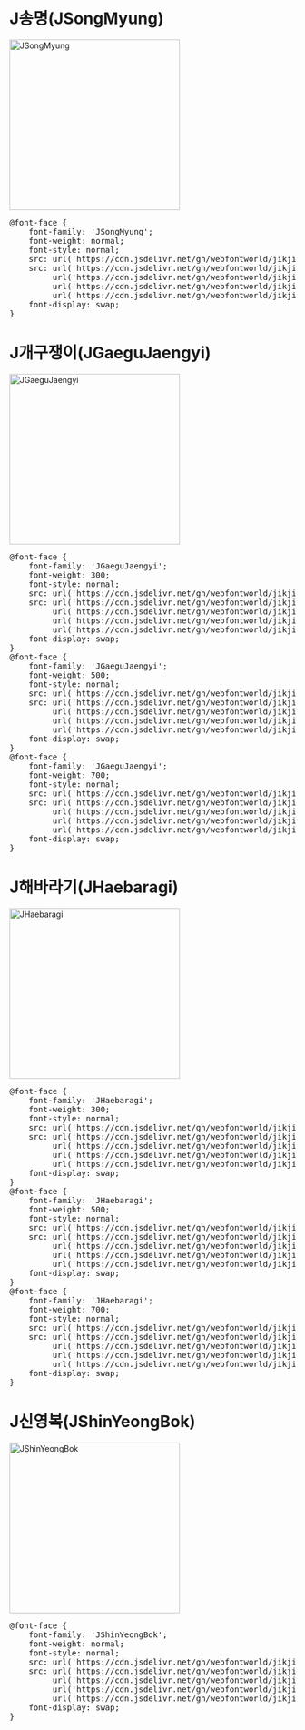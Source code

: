 # J송명(JSongMyung)

<a href="https://wess.tistory.com" target="_blank">
    <img src="https://webfontworld.github.io/jikji/JSongMyung.jpg" alt="JSongMyung" style="width:300px">
</a>
<pre>
@font-face {
    font-family: 'JSongMyung';
    font-weight: normal;
    font-style: normal;
    src: url('https://cdn.jsdelivr.net/gh/webfontworld/jikji/JSongMyung.eot');
    src: url('https://cdn.jsdelivr.net/gh/webfontworld/jikji/JSongMyung.eot?#iefix') format('embedded-opentype'),
         url('https://cdn.jsdelivr.net/gh/webfontworld/jikji/JSongMyung.woff2') format('woff2'),
         url('https://cdn.jsdelivr.net/gh/webfontworld/jikji/JSongMyung.woff') format('woff'),
         url('https://cdn.jsdelivr.net/gh/webfontworld/jikji/JSongMyung.ttf') format("truetype");
    font-display: swap;
}
</pre>



# J개구쟁이(JGaeguJaengyi)

<a href="https://wess.tistory.com" target="_blank">
    <img src="https://webfontworld.github.io/jikji/JGaeguJaengyi.jpg" alt="JGaeguJaengyi" style="width:300px">
</a>
<pre>
@font-face {
    font-family: 'JGaeguJaengyi';
    font-weight: 300;
    font-style: normal;
    src: url('https://cdn.jsdelivr.net/gh/webfontworld/jikji/JGaeguJaengyiLight.eot');
    src: url('https://cdn.jsdelivr.net/gh/webfontworld/jikji/JGaeguJaengyiLight.eot?#iefix') format('embedded-opentype'),
         url('https://cdn.jsdelivr.net/gh/webfontworld/jikji/JGaeguJaengyiLight.woff2') format('woff2'),
         url('https://cdn.jsdelivr.net/gh/webfontworld/jikji/JGaeguJaengyiLight.woff') format('woff'),
         url('https://cdn.jsdelivr.net/gh/webfontworld/jikji/JGaeguJaengyiLight.ttf') format("truetype");
    font-display: swap;
}
@font-face {
    font-family: 'JGaeguJaengyi';
    font-weight: 500;
    font-style: normal;
    src: url('https://cdn.jsdelivr.net/gh/webfontworld/jikji/JGaeguJaengyiMedium.eot');
    src: url('https://cdn.jsdelivr.net/gh/webfontworld/jikji/JGaeguJaengyiMedium.eot?#iefix') format('embedded-opentype'),
         url('https://cdn.jsdelivr.net/gh/webfontworld/jikji/JGaeguJaengyiMedium.woff2') format('woff2'),
         url('https://cdn.jsdelivr.net/gh/webfontworld/jikji/JGaeguJaengyiMedium.woff') format('woff'),
         url('https://cdn.jsdelivr.net/gh/webfontworld/jikji/JGaeguJaengyiMedium.ttf') format("truetype");
    font-display: swap;
}
@font-face {
    font-family: 'JGaeguJaengyi';
    font-weight: 700;
    font-style: normal;
    src: url('https://cdn.jsdelivr.net/gh/webfontworld/jikji/JGaeguJaengyiBold.eot');
    src: url('https://cdn.jsdelivr.net/gh/webfontworld/jikji/JGaeguJaengyiBold.eot?#iefix') format('embedded-opentype'),
         url('https://cdn.jsdelivr.net/gh/webfontworld/jikji/JGaeguJaengyiBold.woff2') format('woff2'),
         url('https://cdn.jsdelivr.net/gh/webfontworld/jikji/JGaeguJaengyiBold.woff') format('woff'),
         url('https://cdn.jsdelivr.net/gh/webfontworld/jikji/JGaeguJaengyiBold.ttf') format("truetype");
    font-display: swap;
}
</pre>


# J해바라기(JHaebaragi)

<a href="https://wess.tistory.com" target="_blank">
    <img src="https://webfontworld.github.io/jikji/JHaebaragi.jpg" alt="JHaebaragi" style="width:300px">
</a>
<pre>
@font-face {
    font-family: 'JHaebaragi';
    font-weight: 300;
    font-style: normal;
    src: url('https://cdn.jsdelivr.net/gh/webfontworld/jikji/JHaebaragiLight.eot');
    src: url('https://cdn.jsdelivr.net/gh/webfontworld/jikji/JHaebaragiLight.eot?#iefix') format('embedded-opentype'),
         url('https://cdn.jsdelivr.net/gh/webfontworld/jikji/JHaebaragiLight.woff2') format('woff2'),
         url('https://cdn.jsdelivr.net/gh/webfontworld/jikji/JHaebaragiLight.woff') format('woff'),
         url('https://cdn.jsdelivr.net/gh/webfontworld/jikji/JHaebaragiLight.ttf') format("truetype");
    font-display: swap;
}
@font-face {
    font-family: 'JHaebaragi';
    font-weight: 500;
    font-style: normal;
    src: url('https://cdn.jsdelivr.net/gh/webfontworld/jikji/JHaebaragiMedium.eot');
    src: url('https://cdn.jsdelivr.net/gh/webfontworld/jikji/JHaebaragiMedium.eot?#iefix') format('embedded-opentype'),
         url('https://cdn.jsdelivr.net/gh/webfontworld/jikji/JHaebaragiMedium.woff2') format('woff2'),
         url('https://cdn.jsdelivr.net/gh/webfontworld/jikji/JHaebaragiMedium.woff') format('woff'),
         url('https://cdn.jsdelivr.net/gh/webfontworld/jikji/JHaebaragiMedium.ttf') format("truetype");
    font-display: swap;
}
@font-face {
    font-family: 'JHaebaragi';
    font-weight: 700;
    font-style: normal;
    src: url('https://cdn.jsdelivr.net/gh/webfontworld/jikji/JHaebaragiBold.eot');
    src: url('https://cdn.jsdelivr.net/gh/webfontworld/jikji/JHaebaragiBold.eot?#iefix') format('embedded-opentype'),
         url('https://cdn.jsdelivr.net/gh/webfontworld/jikji/JHaebaragiBold.woff2') format('woff2'),
         url('https://cdn.jsdelivr.net/gh/webfontworld/jikji/JHaebaragiBold.woff') format('woff'),
         url('https://cdn.jsdelivr.net/gh/webfontworld/jikji/JHaebaragiBold.ttf') format("truetype");
    font-display: swap;
}
</pre>

# J신영복(JShinYeongBok)

<a href="https://wess.tistory.com" target="_blank">
    <img src="https://webfontworld.github.io/jikji/JShinYeongBok.jpg" alt="JShinYeongBok" style="width:300px">
</a>
<pre>
@font-face {
    font-family: 'JShinYeongBok';
    font-weight: normal;
    font-style: normal;
    src: url('https://cdn.jsdelivr.net/gh/webfontworld/jikji/JShinYeongBok.eot');
    src: url('https://cdn.jsdelivr.net/gh/webfontworld/jikji/JShinYeongBok.eot?#iefix') format('embedded-opentype'),
         url('https://cdn.jsdelivr.net/gh/webfontworld/jikji/JShinYeongBok.woff2') format('woff2'),
         url('https://cdn.jsdelivr.net/gh/webfontworld/jikji/JShinYeongBok.woff') format('woff'),
         url('https://cdn.jsdelivr.net/gh/webfontworld/jikji/JShinYeongBok.ttf') format("truetype");
    font-display: swap;
}
</pre>
